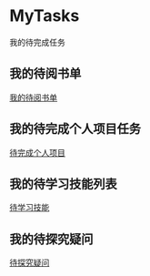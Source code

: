 # MyTasks
我的待完成任务

## 我的待阅书单

[我的待阅书单](/myTasks/myBooks.md)

## 我的待完成个人项目任务

[待完成个人项目](/myTasks/myProject.md)

## 我的待学习技能列表

[待学习技能](/myTasks/myLearnings.md)

## 我的待探究疑问

[待探究疑问](/myTasks/myQuestions.md)

